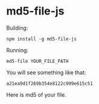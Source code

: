 # md5-file-js

Building:
```
npm install -g md5-file-js
```

Running:
```
md5-file YOUR_FILE_PATH
```
You will see something like that:
```
a21ea9d1f269b354e8122c999e615c51
```
Here is md5 of your file.